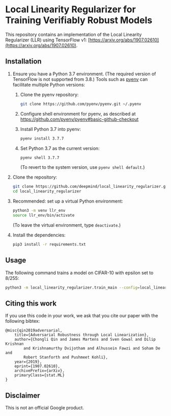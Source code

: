 # Local Linearity Regularizer for Training Verifiably Robust Models

This repository contains an implementation of the Local Linearity Regularizer
(LLR) using TensorFlow v1:
[https://arxiv.org/abs/1907.02610](https://arxiv.org/abs/1907.02610).

## Installation

1. Ensure you have a Python 3.7 environment. (The required version of TensorFlow
   is not supported from 3.8.) Tools such as
   [pyenv](https://github.com/pyenv/pyenv#basic-github-checkout) can facilitate
   multiple Python versions:

   1. Clone the pyenv repository:

      ```bash
      git clone https://github.com/pyenv/pyenv.git ~/.pyenv
      ```

   1. Configure shell environment for pyenv, as described at
      https://github.com/pyenv/pyenv#basic-github-checkout

   1. Install Python 3.7 into pyenv:

      ```bash
      pyenv install 3.7.7
      ```

   1. Set Python 3.7 as the current version:

      ```bash
      pyenv shell 3.7.7
      ```
      (To revert to the system version, use `pyenv shell default`.)

1. Clone the repository:

   ```bash
   git clone https://github.com/deepmind/local_linearity_regularizer.git
   cd local_linearity_regularizer
   ```

1. Recommended: set up a virtual Python environment:

   ```bash
   python3 -m venv llr_env
   source llr_env/bin/activate
   ```
   (To leave the virtual environment, type `deactivate`.)

1. Install the dependencies:

   ```bash
   pip3 install -r requirements.txt
   ```

## Usage

The following command trains a model on CIFAR-10 with epsilon set to 8/255:

```bash
python3 -m local_linearity_regularizer.train_main --config=local_linearity_regularizer/config.py
```

## Citing this work

If you use this code in your work, we ask that you cite our paper with the
following bibtex:

```
@misc{qin2019adversarial,
    title={Adversarial Robustness through Local Linearization},
    author={Chongli Qin and James Martens and Sven Gowal and Dilip Krishnan
        and Krishnamurthy Dvijotham and Alhussein Fawzi and Soham De and
        Robert Stanforth and Pushmeet Kohli},
    year={2019},
    eprint={1907.02610},
    archivePrefix={arXiv},
    primaryClass={stat.ML}
}
```

## Disclaimer

This is not an official Google product.
